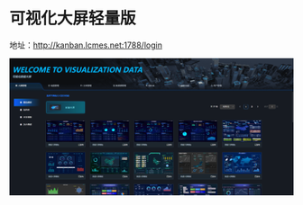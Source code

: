 # 可视化大屏轻量版

地址：http://kanban.lcmes.net:1788/login

<!-- 111111 -->

<!-- kanban -->

<!-- 123456 -->

<!-- 000000
admin -->

![img](img/%E5%8F%AF%E8%A7%86%E5%8C%96%E5%A4%A7%E5%B1%8F%E8%BD%BB%E9%87%8F%E7%89%88.jpg)